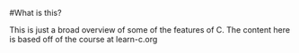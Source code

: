 #What is this?

This is just a broad overview of some of the features of C. The content here is based off of the course at learn-c.org
